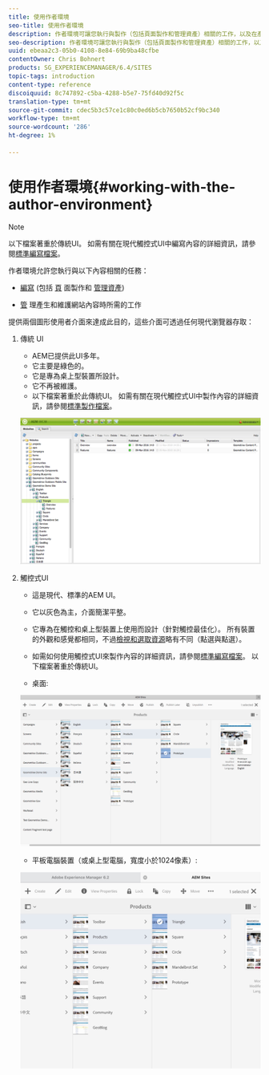 ```yaml
---
title: 使用作者環境
seo-title: 使用作者環境
description: 作者環境可讓您執行與製作（包括頁面製作和管理資產）相關的工作，以及在產生和維護網站上的內容時所需的管理工作。
seo-description: 作者環境可讓您執行與製作（包括頁面製作和管理資產）相關的工作，以及在產生和維護網站上的內容時所需的管理工作。
uuid: ebeaa2c3-05b0-4108-8e84-69b9ba48cfbe
contentOwner: Chris Bohnert
products: SG_EXPERIENCEMANAGER/6.4/SITES
topic-tags: introduction
content-type: reference
discoiquuid: 8c747892-c5ba-4288-b5e7-75fd40d92f5c
translation-type: tm+mt
source-git-commit: cdec5b3c57ce1c80c0ed6b5cb7650b52cf9bc340
workflow-type: tm+mt
source-wordcount: '286'
ht-degree: 1%

---
```



# 使用作者環境{#working-with-the-author-environment}

>[!NOTE]
>
>以下檔案著重於傳統UI。 如需有關在現代觸控式UI中編寫內容的詳細資訊，請參閱[標準編寫檔案](/help/assets/assets.md)。

作者環境允許您執行與以下內容相關的任務：

* [編寫](/help/sites-authoring/author.md) (包括 [頁](/help/sites-authoring/qg-page-authoring.md) 面製作和 [管理資產](/help/assets/assets.md))

* [管](/help/sites-administering/administer-best-practices.md) 理產生和維護網站內容時所需的工作

提供兩個圖形使用者介面來達成此目的，這些介面可透過任何現代瀏覽器存取：

1. 傳統 UI

   * AEM已提供此UI多年。
   * 它主要是綠色的。
   * 它是專為桌上型裝置所設計。
   * 它不再被維護。
   * 以下檔案著重於此傳統UI。 如需有關在現代觸控式UI中製作內容的詳細資訊，請參閱[標準製作檔案](/help/sites-authoring/author.md)。

   ![chlimage_1-149](assets/chlimage_1-149.png)

1. 觸控式UI

   * 這是現代、標準的AEM UI。
   * 它以灰色為主，介面簡潔平整。
   * 它專為在觸控和桌上型裝置上使用而設計（針對觸控最佳化）。 所有裝置的外觀和感覺都相同，不過[檢視和選取資源](/help/sites-authoring/basic-handling.md)略有不同（點選與點選）。
   * 如需如何使用觸控式UI來製作內容的詳細資訊，請參閱[標準編寫檔案](/help/sites-authoring/author.md)。 以下檔案著重於傳統UI。

   * 桌面:

   ![chlimage_1-150](assets/chlimage_1-150.png)

   * 平板電腦裝置（或桌上型電腦，寬度小於1024像素）:

   ![chlimage_1-7](assets/chlimage_1-7.jpeg)


